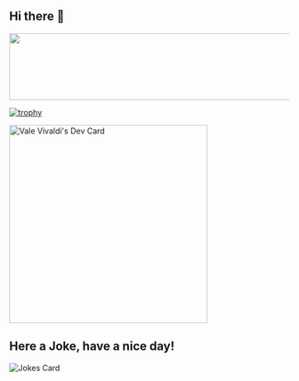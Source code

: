## Hi there 👋


<a href="https://github.com/devxb/gitanimals">
  <img
    src="https://render.gitanimals.org/lines/valenvivaldi"
    width="600"
    height="120"
  />
</a>
  
<!--
**valenvivaldi/valenvivaldi** is a ✨ _special_ ✨ repository because its `README.md` (this file) appears on your GitHub profile.
-->
[![trophy](https://github-profile-trophy.vercel.app/?username=valenvivaldi&theme=onedark)](https://github.com/ryo-ma/github-profile-trophy)

<a href="https://app.daily.dev/valintro"><img src="https://api.daily.dev/devcards/v2/IWXCgLptY9jvfVzXYzImj.png?r=vdh" width="356" alt="Vale Vivaldi's Dev Card"/></a>



<!-- Markdown -->
## Here a Joke, have a nice day!
![Jokes Card](https://readme-jokes.vercel.app/api)
